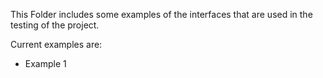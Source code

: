 This Folder includes some examples of the interfaces
that are used in the testing of the project.

Current examples are:
- Example 1

